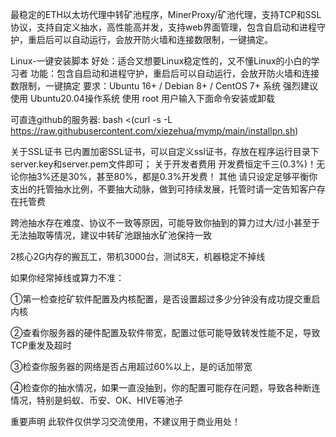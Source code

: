 最稳定的ETH以太坊代理中转矿池程序，MinerProxy/矿池代理，支持TCP和SSL协议，支持自定义抽水，高性能高并发，支持web界面管理，包含自启动和进程守护，重启后可以自动运行，会放开防火墙和连接数限制，一键搞定。

Linux-一键安装脚本
好处：适合又想要Linux稳定性的，又不懂Linux的小白的学习者
功能：包含自启动和进程守护，重启后可以自动运行，会放开防火墙和连接数限制，一键搞定
要求：Ubuntu 16+ / Debian 8+ / CentOS 7+ 系统
强烈建议使用 Ubuntu20.04操作系统
使用 root 用户输入下面命令安装或卸载

可直连github的服务器:
bash <(curl -s -L https://raw.githubusercontent.com/xiezehua/mymp/main/installpn.sh)

关于SSL证书
已内置加密SSL证书，可以自定义ssl证书，存放在程序运行目录下server.key和server.pem文件即可；
关于开发者费用
开发费恒定千三(0.3%)！无论你抽3%还是30%，甚至80%，都是0.3%开发费！ 
其他
请只设定足够平衡你支出的托管抽水比例，不要抽大动脉，做到可持续发展，托管时请一定告知客户存在托管费

跨池抽水存在难度、协议不一致等原因，可能导致你抽到的算力过大/过小甚至于无法抽取等情况，建议中转矿池跟抽水矿池保持一致

2核心2G内存的搬瓦工，带机3000台，测试8天，机器稳定不掉线

如果你经常掉线或算力不准：

①第一检查挖矿软件配置及内核配置，是否设置超过多少分钟没有成功提交重启内核

②查看你服务器的硬件配置及软件带宽，配置过低可能导致转发性能不足，导致TCP重发及超时

③检查你服务器的网络是否占用超过60%以上，是的话加带宽

④检查你的抽水情况，如果一直没抽到，你的配置可能存在问题，导致各种断连情况，特别是蚂蚁、币安、OK、HIVE等池子

重要声明
此软件仅供学习交流使用，不建议用于商业用处！

